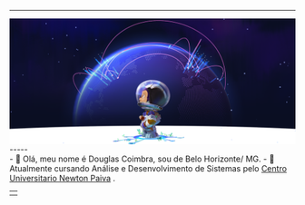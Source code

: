 -----
<div>
<img align="center" alt="cabecalho_git" src="https://github.com/DCLaass/DCLaass/blob/main/cabecalho_git.png"/>
</div>
-----

<div>
<table>
<tr>
 <td align="center" colspan="11"></td>
</tr> 
- 👋 Olá, meu nome é Douglas Coimbra, sou de Belo Horizonte/ MG. 
- 👀 Atualmente cursando Análise e Desenvolvimento de Sistemas pelo <a href="https://newtonpaiva.br/" target="_blank">Centro Universitario Newton Paiva</a> .


<!---
DCLaass/DCLaass is a ✨ special ✨ repository because its `README.md` (this file) appears on your GitHub profile.
You can click the Preview link to take a look at your changes.
--->
